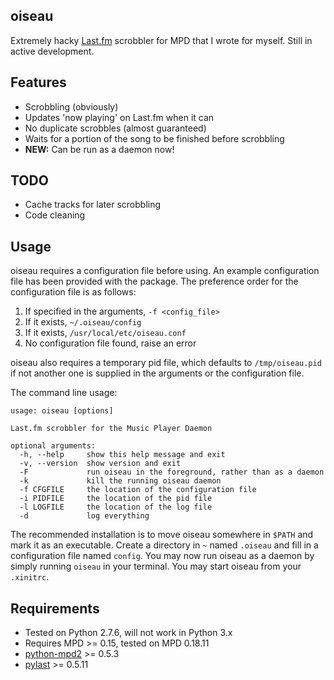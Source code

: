 oiseau
------

Extremely hacky [Last.fm][lfm] scrobbler for MPD that I wrote for myself. Still in active development.

Features
--------

- Scrobbling (obviously)
- Updates 'now playing' on Last.fm when it can
- No duplicate scrobbles (almost guaranteed)
- Waits for a portion of the song to be finished before scrobbling
- **NEW:** Can be run as a daemon now!

TODO
----

- Cache tracks for later scrobbling
- Code cleaning

Usage
-----

oiseau requires a configuration file before using. An example configuration file has been provided with the package. The preference order for the configuration file is as follows:

1. If specified in the arguments, `-f <config_file>`
2. If it exists, `~/.oiseau/config`
3. If it exists, `/usr/local/etc/oiseau.conf`
4. No configuration file found, raise an error

oiseau also requires a temporary pid file, which defaults to `/tmp/oiseau.pid` if not another one is supplied in the arguments or the configuration file.

The command line usage:

    usage: oiseau [options]
    
    Last.fm scrobbler for the Music Player Daemon
    
    optional arguments:
      -h, --help     show this help message and exit
      -v, --version  show version and exit
      -F             run oiseau in the foreground, rather than as a daemon
      -k             kill the running oiseau daemon
      -f CFGFILE     the location of the configuration file
      -i PIDFILE     the location of the pid file
      -l LOGFILE     the location of the log file
      -d             log everything

The recommended installation is to move oiseau somewhere in `$PATH` and mark it as an executable. Create a directory in `~` named `.oiseau` and fill in a configuration file named `config`. You may now run oiseau as a daemon by simply running `oiseau` in your terminal. You may start oiseau from your `.xinitrc`.

Requirements
------------

- Tested on Python 2.7.6, will not work in Python 3.x
- Requires MPD >= 0.15, tested on MPD 0.18.11
- [python-mpd2][py27-mpd2] >= 0.5.3
- [pylast][pylast] >= 0.5.11

[lfm]: http://www.last.fm
[py27-mpd2]: https://github.com/Mic92/python-mpd2
[pylast]: https://code.google.com/p/pylast/
